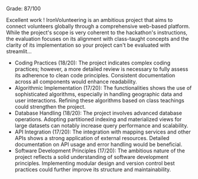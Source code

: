 Grade: 87/100

Excellent work ! IronVolunteering is an ambitious project that aims to connect volunteers globally through a comprehensive web-based platform. 
While the project's scope is very coherent to the hackathon's instructions, the evaluation focuses on its alignment with class-taught concepts and the clarity of its implementation so your project can't be evaluated with streamlit...

- Coding Practices (18/20): The project indicates complex coding practices; however, a more detailed review is necessary to fully assess its adherence to clean code principles. Consistent documentation across all components would enhance readability.
- Algorithmic Implementation (17/20): The functionalities shows the use of sophisticated algorithms, especially in handling geographic data and user interactions. Refining these algorithms based on class teachings could strengthen the project.
- Database Handling (18/20): The project involves advanced database operations. Adopting partitioned indexing and materialized views for large datasets can notably increase query performance and scalability.
- API Integration (17/20): The integration with mapping services and other APIs shows a strong application of external resources. Detailed documentation on API usage and error handling would be beneficial.
- Software Development Principles (17/20): The ambitious nature of the project reflects a solid understanding of software development principles. Implementing modular design and version control best practices could further improve its structure and maintainability.
